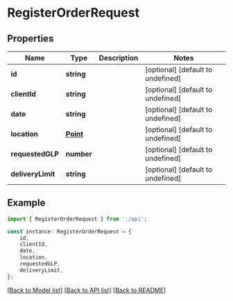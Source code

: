 # RegisterOrderRequest


## Properties

Name | Type | Description | Notes
------------ | ------------- | ------------- | -------------
**id** | **string** |  | [optional] [default to undefined]
**clientId** | **string** |  | [optional] [default to undefined]
**date** | **string** |  | [optional] [default to undefined]
**location** | [**Point**](Point.md) |  | [optional] [default to undefined]
**requestedGLP** | **number** |  | [optional] [default to undefined]
**deliveryLimit** | **string** |  | [optional] [default to undefined]

## Example

```typescript
import { RegisterOrderRequest } from './api';

const instance: RegisterOrderRequest = {
    id,
    clientId,
    date,
    location,
    requestedGLP,
    deliveryLimit,
};
```

[[Back to Model list]](../README.md#documentation-for-models) [[Back to API list]](../README.md#documentation-for-api-endpoints) [[Back to README]](../README.md)
